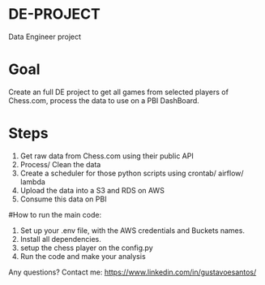 # DE-PROJECT

Data Engineer project

# Goal

Create an full DE project to get all games from selected players of Chess.com, process the data to use on a PBI DashBoard.

# Steps

1. Get raw data from Chess.com using their public API
2. Process/ Clean the data
3. Create a scheduler for those python scripts using crontab/ airflow/ lambda
4. Upload the data into a S3 and RDS on AWS
5. Consume this data on PBI

#How to run the main code:

1. Set up your .env file, with the AWS credentials and Buckets names.
2. Install all dependencies.
3. setup the chess player on the config.py
4. Run the code and make your analysis

Any questions?
Contact me: https://www.linkedin.com/in/gustavoesantos/
